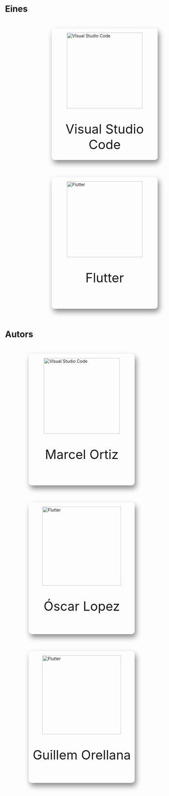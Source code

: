 <!-- TITLE: 1. Home -->
# Eines

<div style="width: 50%; margin: auto">
	<div style="display: inline-block; box-shadow: 5px 10px 18px #888888; border-radius: 10px; margin: 2em; height: 30em; width: 25em; padding-top: 1em">
		<a style="display: block; margin: auto" href="https://wiki-js-epl.herokuapp.com/visual-studio-code"><img style="display: block; margin: auto" width="250" alt="VIsual Studio Code" src="https://mospaw.com/wp-content/uploads/2018/07/Visual_Studio_code_logo-274x300.png"></a> 
		<p style="font-size: 3em; text-align: center">Visual Studio Code</p>
	</div>
	<div style="display: inline-block; box-shadow: 5px 10px 18px #888888; border-radius: 10px;  margin: 2em; height: 30em; width: 25em; padding-top: 1em">
		<a href="https://wiki-js-epl.herokuapp.com/flutter"><img style="display: block; margin: auto; margin-bottom: 3em" width="250" alt="Flutter" src="https://cdn-images-1.medium.com/max/1200/1*5-aoK8IBmXve5whBQM90GA.png"></a>	
		<p style="font-size: 3em; text-align: center">Flutter</p>
		</div>
</div>

# Autors

<div style="width: 80%; margin: auto">
	<div style="display: inline-block; box-shadow: 5px 10px 18px #888888; border-radius: 10px; margin: 2em; height: 30em; width: 25em; padding-top: 1em">
		<a style="display: block; margin: auto" href="https://wiki-js-epl.herokuapp.com/visual-studio-code"><img style="display: block; margin: auto" width="250" alt="VIsual Studio Code" src="https://mospaw.com/wp-content/uploads/2018/07/Visual_Studio_code_logo-274x300.png"></a> 
		<p style="font-size: 3em; text-align: center">Marcel Ortiz</p>
	</div>
	<div style="display: inline-block; box-shadow: 5px 10px 18px #888888; border-radius: 10px;  margin: 2em; height: 30em; width: 25em; padding-top: 1em">
		<a href="https://wiki-js-epl.herokuapp.com/flutter"><img style="display: block; margin: auto; margin-bottom: 3em" width="260" alt="Flutter" src="https://cdn-images-1.medium.com/max/1200/1*5-aoK8IBmXve5whBQM90GA.png"></a>	
		<p style="font-size: 3em; text-align: center">Óscar Lopez</p>
		</div>
			<div style="display: inline-block; box-shadow: 5px 10px 18px #888888; border-radius: 10px;  margin: 2em; height: 30em; width: 25em; padding-top: 1em">
		<a href="https://wiki-js-epl.herokuapp.com/flutter"><img style="display: block; margin: auto; margin-bottom: 3em" width="260" alt="Flutter" src="https://cdn-images-1.medium.com/max/1200/1*5-aoK8IBmXve5whBQM90GA.png"></a>	
		<p style="font-size: 3em; text-align: center">Guillem Orellana</p>
		</div>
</div>

